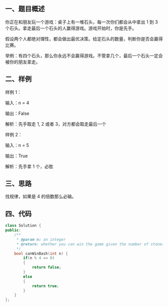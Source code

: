## 一、题目概述

你正在和朋友玩一个游戏：桌子上有一堆石头，每一次你们都会从中拿出 1 到 3 个石头。拿走最后一个石头的人赢得游戏。游戏开始时，你是先手。

假设两个人都绝对理性，都会做出最优决策。给定石头的数量，判断你是否会赢得比赛。

举例：有四个石头，那么你永远不会赢得游戏。不管拿几个，最后一个石头一定会被你的朋友拿走。

## 二、样例
样例 1：

输入：n = 4 

输出：False

解析：先手取走 1, 2 或者 3，对方都会取走最后一个

样例 2：

输入：n = 5 

输出：True

解析：先手拿 1 个，必胜

## 三、思路
找规律，如果是 4 的倍数那么必输。

## 四、代码
```cpp
class Solution {
public:
    /**
     * @param n: an integer
     * @return: whether you can win the game given the number of stones in the heap
     */
    bool canWinBash(int n) {
        if(n % 4 == 0)
        {
            return false;
        }
        else 
        {
            return true;
        }
    }
};
```